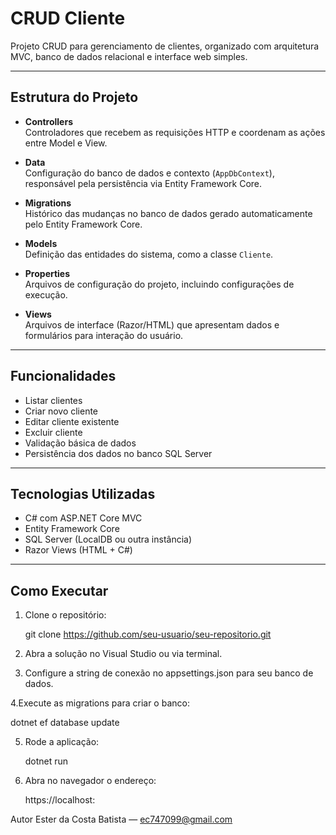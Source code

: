 # CRUD Cliente

Projeto CRUD para gerenciamento de clientes, organizado com arquitetura MVC, banco de dados relacional e interface web simples.

---

## Estrutura do Projeto

- **Controllers**  
  Controladores que recebem as requisições HTTP e coordenam as ações entre Model e View.

- **Data**  
  Configuração do banco de dados e contexto (`AppDbContext`), responsável pela persistência via Entity Framework Core.

- **Migrations**  
  Histórico das mudanças no banco de dados gerado automaticamente pelo Entity Framework Core.

- **Models**  
  Definição das entidades do sistema, como a classe `Cliente`.

- **Properties**  
  Arquivos de configuração do projeto, incluindo configurações de execução.

- **Views**  
  Arquivos de interface (Razor/HTML) que apresentam dados e formulários para interação do usuário.

---

## Funcionalidades

- Listar clientes  
- Criar novo cliente  
- Editar cliente existente  
- Excluir cliente  
- Validação básica de dados  
- Persistência dos dados no banco SQL Server

---

## Tecnologias Utilizadas

- C# com ASP.NET Core MVC  
- Entity Framework Core  
- SQL Server (LocalDB ou outra instância)  
- Razor Views (HTML + C#)

---

## Como Executar

1. Clone o repositório:

   git clone https://github.com/seu-usuario/seu-repositorio.git

3. Abra a solução no Visual Studio ou via terminal.

4. Configure a string de conexão no appsettings.json para seu banco de dados.

4.Execute as migrations para criar o banco:

   dotnet ef database update
  
5. Rode a aplicação:

   dotnet run
   
6. Abra no navegador o endereço:

   https://localhost:<porta>
   
Autor
 Ester da Costa Batista — ec747099@gmail.com
